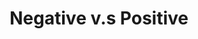---
pid: PT405
title: Negative v.s Positive
location_transcription: 
zipcode: '19134'
outside_phl: 
neighborhood: Port Richmond
age: '19'
age_range: 13-19
instagram: 
image_file_name: PT_405.jpg
proposal_transcription: "//Drugs// //911 Police// //LOVE//"
topic: Philadelphia
topic_summary: '0'
type: Conceptual
keywords_other: 
credit: Selene Thomas
image_labels: 
twitter: 
facebook: 
permalink: "/monuments/pt405/"
layout: item-page
---